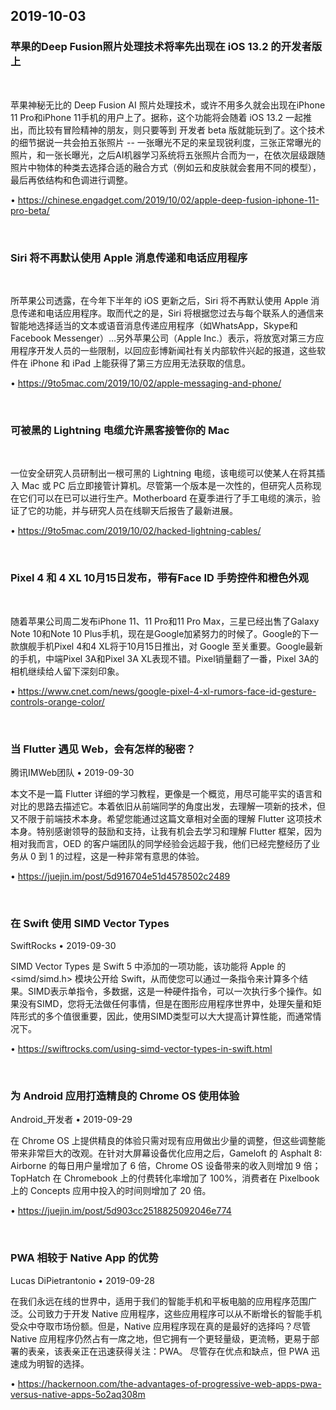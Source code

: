 ## 2019-10-03

### 苹果的Deep Fusion照片处理技术将率先出现在 iOS 13.2 的开发者版上

<br />

苹果神秘无比的 Deep Fusion AI 照片处理技术，或许不用多久就会出现在iPhone 11 Pro和iPhone 11手机的用户上了。据称，这个功能将会随着 iOS 13.2 一起推出，而比较有冒险精神的朋友，则只要等到 开发者 beta 版就能玩到了。这个技术的细节据说一共会拍五张照片 -- 一张曝光不足的来呈现锐利度，三张正常曝光的照片，和一张长曝光，之后AI机器学习系统将五张照片合而为一，在依次层级跟随照片中物体的种类去选择合适的融合方式（例如云和皮肤就会套用不同的模型），最后再依结构和色调进行调整。

• https://chinese.engadget.com/2019/10/02/apple-deep-fusion-iphone-11-pro-beta/

<br />

### Siri 将不再默认使用 Apple 消息传递和电话应用程序

<br />

所苹果公司透露，在今年下半年的 iOS 更新之后，Siri 将不再默认使用 Apple 消息传递和电话应用程序。取而代之的是，Siri 将根据您过去与每个联系人的通信来智能地选择适当的文本或语音消息传递应用程序（如WhatsApp，Skype和Facebook Messenger）…另外苹果公司（Apple Inc.）表示，将放宽对第三方应用程序开发人员的一些限制，以回应彭博新闻社有关内部软件兴起的报道，这些软件在 iPhone 和 iPad 上能获得了第三方应用无法获取的信息。

• https://9to5mac.com/2019/10/02/apple-messaging-and-phone/

<br />

### 可被黑的 Lightning 电缆允许黑客接管你的 Mac

<br />

一位安全研究人员研制出一根可黑的 Lightning 电缆，该电缆可以使某人在将其插入 Mac 或 PC 后立即接管计算机。尽管第一个版本是一次性的，但研究人员称现在它们可以在已可以进行生产。Motherboard 在夏季进行了手工电缆的演示，验证了它的功能，并与研究人员在线聊天后报告了最新进展。

• https://9to5mac.com/2019/10/02/hacked-lightning-cables/

<br />

### Pixel 4 和 4 XL 10月15日发布，带有Face ID 手势控件和橙色外观

<br />

随着苹果公司周二发布iPhone 11、11 Pro和11 Pro Max，三星已经出售了Galaxy Note 10和Note 10 Plus手机，现在是Google加紧努力的时候了。Google的下一款旗舰手机Pixel 4和4 XL将于10月15日推出，对 Google 至关重要。Google最新的手机，中端Pixel 3A和Pixel 3A XL表现不错。Pixel销量翻了一番，Pixel 3A的相机继续给人留下深刻印象。

• https://www.cnet.com/news/google-pixel-4-xl-rumors-face-id-gesture-controls-orange-color/

<br />

### 当 Flutter 遇见 Web，会有怎样的秘密？

<p class='author'>
腾讯IMWeb团队 • 2019-09-30
</p>

本文不是一篇 Flutter 详细的学习教程，更像是一个概览，用尽可能平实的语言和对比的思路去描述它。本着依旧从前端同学的角度出发，去理解一项新的技术，但又不限于前端技术本身。希望您能通过这篇文章相对全面的理解 Flutter 这项技术本身。特别感谢领导的鼓励和支持，让我有机会去学习和理解 Flutter 框架，因为相对我而言，OED 的客户端团队的同学经验会远超于我，他们已经完整经历了业务从 0 到 1 的过程，这是一种非常有意思的体验。

• https://juejin.im/post/5d916704e51d4578502c2489

<br />

### 在 Swift 使用 SIMD Vector Types

<p class='author'>
SwiftRocks • 2019-09-30
</p>

SIMD Vector Types 是 Swift 5 中添加的一项功能，该功能将 Apple 的 &lt;simd/simd.h&gt; 模块公开给 Swift，从而使您可以通过一条指令来计算多个结果。SIMD表示单指令，多数据，这是一种硬件指令，可以一次执行多个操作。如果没有SIMD，您将无法做任何事情，但是在图形应用程序世界中，处理矢量和矩阵形式的多个值很重要，因此，使用SIMD类型可以大大提高计算性能，而通常情况下。

• https://swiftrocks.com/using-simd-vector-types-in-swift.html

<br />

### 为 Android 应用打造精良的 Chrome OS 使用体验

<p class='author'>
Android_开发者 • 2019-09-29
</p>

在 Chrome OS 上提供精良的体验只需对现有应用做出少量的调整，但这些调整能带来非常巨大的改观。在针对大屏幕设备优化应用之后，Gameloft 的 Asphalt 8: Airborne 的每日用户量增加了 6 倍，Chrome OS 设备带来的收入则增加 9 倍；TopHatch 在 Chromebook 上的付费转化率增加了 100%，消费者在 Pixelbook 上的 Concepts 应用中投入的时间则增加了 20 倍。

• https://juejin.im/post/5d903cc2518825092046e774

<br />

### PWA 相较于 Native App 的优势

<p class='author'>
Lucas DiPietrantonio • 2019-09-28
</p>

在我们永远在线的世界中，适用于我们的智能手机和平板电脑的应用程序范围广泛。公司致力于开发 Native 应用程序，这些应用程序可以从不断增长的智能手机受众中夺取市场份额。但是，Native 应用程序现在真的是最好的选择吗？尽管 Native 应用程序仍然占有一席之地，但它拥有一个更轻量级，更流畅，更易于部署的表亲，该表亲正在迅速获得关注：PWA。 尽管存在优点和缺点，但 PWA 迅速成为明智的选择。

• https://hackernoon.com/the-advantages-of-progressive-web-apps-pwa-versus-native-apps-5o2aq308m

<br />


